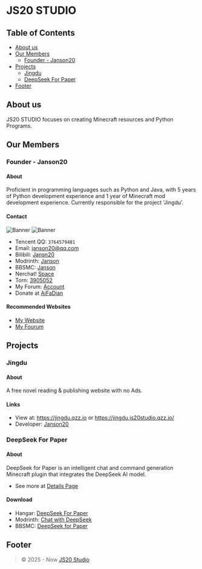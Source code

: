 # JS20 STUDIO
## Table of Contents
- [About us](/#about-us)
- [Our Members](/#our-Members)
   - [Founder - Janson20](/#founder---janson20)
- [Projects](/#projects)
  - [Jingdu](/#jingdu)
  - [DeepSeek For Paper](/#deepseek-for-paper)
- [Footer](/#footer)

## About us
JS20 STUDIO focuses on creating Minecraft resources and Python Programs.

## Our Members
### Founder - Janson20
#### About
Proficient in programming languages such as Python and Java, with 5 years of Python development experience and 1 year of Minecraft mod development experience. Currently responsible for the project 'Jingdu'.

#### Contact
![Banner](https://api.mcbanners.com/banner/saved/YIHretTFTpRdeT.png)
![Banner](https://api.mcbanners.com/banner/saved/eKWlhldyztOexg.png)
- Tencent QQ: `3764579481`
- Email: [janson20@qq.com](mailto:janson20@qq.com)
- Bilibili: [Jansn20](https://space.bilibili.com/661015875)
- Modrinth: [Janson](https://modrinth.com/user/Janson)
- BBSMC: [Janson](https://modrinth.com/user/Janson)
- Nerchat! [Space](https://matrix.to/#/#janson20:chat.neboer.site)
- Torn: [3905052](https://www.torn.com/profiles.php?XID=3905052)
- My Forum: [Account](https://janson20-forum.great-site.net/memberlist.php?mode=viewprofile&u=2)
- Donate at [AiFaDian](https://afdian.com/a/janson20)

#### Recommended Websites
- [My Website](https://janson20.wuaze.com/)
- [My Fourum](https://janson20-forum.great-site.net/)

## Projects
### Jingdu
#### About
A free novel reading & publishing website with no Ads.

#### Links
- View at: https://jingdu.qzz.io or https://jingdu.js20studio.qzz.io/
- Developer: [Janson20](http://github.com/Janson20/)

### DeepSeek For Paper
#### About
DeepSeek for Paper is an intelligent chat and command generation Minecraft plugin that integrates the DeepSeek AI model.
- See more at [Details Page](/DeepSeekForPaper)

#### Download
- Hangar: [DeepSeek For Paper](https://hangar.papermc.io/janson20/DeepSeekForPaper)
- Modrinth: [Chat with DeepSeek](https://modrinth.com/plugin/chatwithdeepseek)
- BBSMC: [DeepSeek for Paper](https://bbsmc.net/plugin/deepseekforpaper)

## Footer
> © 2025 - Now [JS20 Studio](https://js20studio.qzz.io/)
